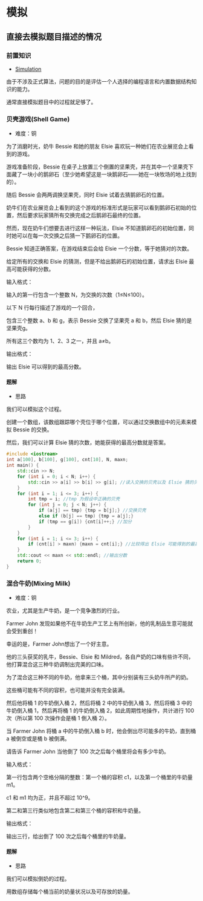 # 模拟

## 直接去模拟题目描述的情况

### 前置知识

* [Simulation](https://darrenyao.com/usacobook/cpp.pdf#page=24)

由于不涉及正式算法，问题的目的是评估一个人选择的编程语言和内置数据结构知识的能力。

通常直接模拟题目中的过程就足够了。

### 贝壳游戏(Shell Game)

* 难度：铜

为了消磨时光，奶牛 Bessie 和她的朋友 Elsie 喜欢玩一种她们在农业展览会上看到的游戏。

游戏准备阶段，Bessie 在桌子上放置三个倒置的坚果壳，并在其中一个坚果壳下面藏了一块小的鹅卵石（至少她希望这是一块鹅卵石——她在一块牧场的地上找到的）。

随后 Bessie 会两两调换坚果壳，同时 Elsie 试着去猜鹅卵石的位置。

奶牛们在农业展览会上看到的这个游戏的标准形式是玩家可以看到鹅卵石初始的位置，然后要求玩家猜所有交换完成之后鹅卵石最终的位置。

然而，现在奶牛们想要去进行这样一种玩法，Elsie 不知道鹅卵石的初始位置，同时她可以在每一次交换之后猜一下鹅卵石的位置。

Bessie 知道正确答案，在游戏结束后会给 Elsie 一个分数，等于她猜对的次数。

给定所有的交换和 Elsie 的猜测，但是不给出鹅卵石的初始位置，请求出 Elsie 最高可能获得的分数。

输入格式：

输入的第一行包含一个整数 N，为交换的次数（1≤N≤100）。

以下 N 行每行描述了游戏的一个回合，

包含三个整数 a、b 和 g，表示 Bessie 交换了坚果壳 a 和 b，然后 Elsie 猜的是坚果壳g。

所有这三个数均为 1、2、3 之一，并且 a≠b。

输出格式：

输出 Elsie 可以得到的最高分数。

#### 题解

* 思路

我们可以模拟这个过程。

创建一个数组，该数组跟踪哪个壳位于哪个位置，可以通过交换数组中的元素来模拟 Bessie 的交换。

然后，我们可以计算 Elsie 猜的次数，她能获得的最高分数就是答案。

```cpp
#include <iostream>
int a[100], b[100], g[100], cnt[10], N, maxn;
int main() {
    std::cin >> N;
    for (int i = 0; i < N; i++) {
        std::cin >> a[i] >> b[i] >> g[i]; //读入交换的贝壳以及 Elsie 猜的贝壳
    }
    for (int i = 1; i <= 3; i++) {
        int tmp = i; //tmp 为假设中正确的贝壳
        for (int j = 0; j < N; j++) {
            if (a[j] == tmp) {tmp = b[j];} //交换贝壳
            else if (b[j] == tmp) {tmp = a[j];} 
            if (tmp == g[i]) {cnt[i]++;} //加分
        }
    }
    for (int i = 1; i <= 3; i++) {
        if (cnt[i] > maxn) {maxn = cnt[i];} //比较得出 Elsie 可能得到的最高分
    }
    std::cout << maxn << std::endl; //输出分数
    return 0;
}
```

### 混合牛奶(Mixing Milk)

* 难度：铜

农业，尤其是生产牛奶，是一个竞争激烈的行业。

Farmer John 发现如果他不在牛奶生产工艺上有所创新，他的乳制品生意可能就会受到重创！

幸运的是，Farmer John想出了一个好主意。

他的三头获奖的乳牛，Bessie、Elsie 和 Mildred，各自产奶的口味有些许不同，他打算混合这三种牛奶调制出完美的口味。

为了混合这三种不同的牛奶，他拿来三个桶，其中分别装有三头奶牛所产的奶。

这些桶可能有不同的容积，也可能并没有完全装满。

然后他将桶 1 的牛奶倒入桶 2，然后将桶 2 中的牛奶倒入桶 3，然后将桶 3 中的牛奶倒入桶 1，然后再将桶 1 的牛奶倒入桶 2，如此周期性地操作，共计进行 100 次（所以第 100 次操作会是桶 1 倒入桶 2）。

当 Farmer John 将桶 a 中的牛奶倒入桶 b 时，他会倒出尽可能多的牛奶，直到桶 a 被倒空或是桶 b 被倒满。

请告诉 Farmer John 当他倒了 100 次之后每个桶里将会有多少牛奶。

输入格式：

第一行包含两个空格分隔的整数：第一个桶的容积 c1，以及第一个桶里的牛奶量 m1。

c1 和 m1 均为正，并且不超过 10^9。

第二和第三行类似地包含第二和第三个桶的容积和牛奶量。

输出格式：

输出三行，给出倒了 100 次之后每个桶里的牛奶量。

#### 题解

* 思路

我们可以模拟倒奶的过程。

用数组存储每个桶当前的奶量状况以及可存放的奶量。

